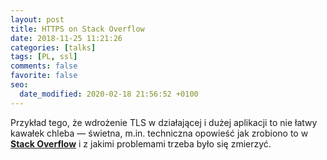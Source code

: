 ```yaml
---
layout: post
title: HTTPS on Stack Overflow
date: 2018-11-25 11:21:26
categories: [talks]
tags: [PL, ssl]
comments: false
favorite: false
seo:
  date_modified: 2020-02-18 21:56:52 +0100
---
```


Przykład tego, że wdrożenie TLS w działającej i dużej aplikacji to nie łatwy kawałek chleba — świetna, m.in. techniczna opowieść jak zrobiono to w <a href="https://nickcraver.com/blog/2017/05/22/https-on-stack-overflow/" target="_blank"><b>Stack Overflow</b></a> i z jakimi problemami trzeba było się zmierzyć.
